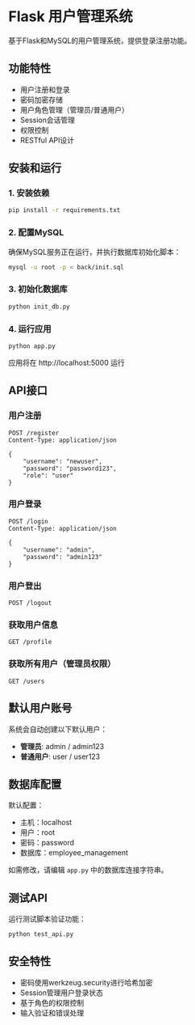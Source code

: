 # Flask 用户管理系统

基于Flask和MySQL的用户管理系统，提供登录注册功能。

## 功能特性

- 用户注册和登录
- 密码加密存储
- 用户角色管理（管理员/普通用户）
- Session会话管理
- 权限控制
- RESTful API设计

## 安装和运行

### 1. 安装依赖
```bash
pip install -r requirements.txt
```

### 2. 配置MySQL
确保MySQL服务正在运行，并执行数据库初始化脚本：
```bash
mysql -u root -p < back/init.sql
```

### 3. 初始化数据库
```bash
python init_db.py
```

### 4. 运行应用
```bash
python app.py
```

应用将在 http://localhost:5000 运行

## API接口

### 用户注册
```
POST /register
Content-Type: application/json

{
    "username": "newuser",
    "password": "password123",
    "role": "user"
}
```

### 用户登录
```
POST /login
Content-Type: application/json

{
    "username": "admin",
    "password": "admin123"
}
```

### 用户登出
```
POST /logout
```

### 获取用户信息
```
GET /profile
```

### 获取所有用户（管理员权限）
```
GET /users
```

## 默认用户账号

系统会自动创建以下默认用户：

- **管理员**: admin / admin123
- **普通用户**: user / user123

## 数据库配置

默认配置：
- 主机：localhost
- 用户：root
- 密码：password
- 数据库：employee_management

如需修改，请编辑 `app.py` 中的数据库连接字符串。

## 测试API

运行测试脚本验证功能：
```bash
python test_api.py
```

## 安全特性

- 密码使用werkzeug.security进行哈希加密
- Session管理用户登录状态
- 基于角色的权限控制
- 输入验证和错误处理 